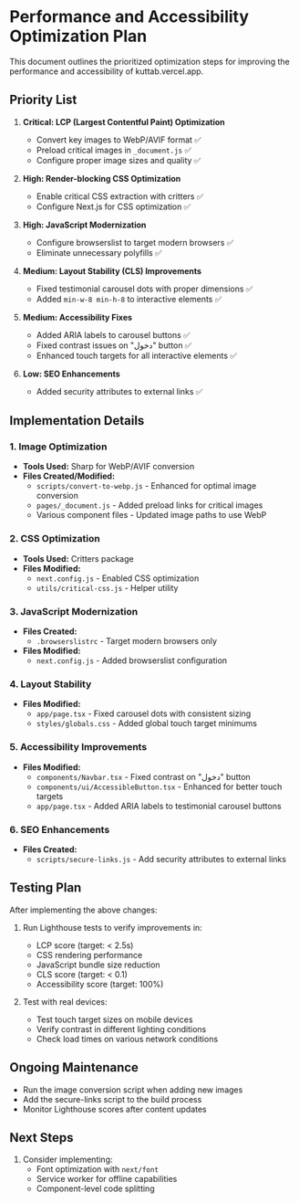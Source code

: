 # Performance and Accessibility Optimization Plan

This document outlines the prioritized optimization steps for improving the performance and accessibility of kuttab.vercel.app.

## Priority List

1. **Critical: LCP (Largest Contentful Paint) Optimization**
   - Convert key images to WebP/AVIF format ✅
   - Preload critical images in `_document.js` ✅
   - Configure proper image sizes and quality ✅

2. **High: Render-blocking CSS Optimization**
   - Enable critical CSS extraction with critters ✅
   - Configure Next.js for CSS optimization ✅

3. **High: JavaScript Modernization**
   - Configure browserslist to target modern browsers ✅
   - Eliminate unnecessary polyfills ✅

4. **Medium: Layout Stability (CLS) Improvements**
   - Fixed testimonial carousel dots with proper dimensions ✅
   - Added `min-w-8 min-h-8` to interactive elements ✅

5. **Medium: Accessibility Fixes**
   - Added ARIA labels to carousel buttons ✅
   - Fixed contrast issues on "دخول" button ✅
   - Enhanced touch targets for all interactive elements ✅

6. **Low: SEO Enhancements**
   - Added security attributes to external links ✅

## Implementation Details

### 1. Image Optimization

- **Tools Used:** Sharp for WebP/AVIF conversion
- **Files Created/Modified:**
  - `scripts/convert-to-webp.js` - Enhanced for optimal image conversion
  - `pages/_document.js` - Added preload links for critical images
  - Various component files - Updated image paths to use WebP

### 2. CSS Optimization

- **Tools Used:** Critters package
- **Files Modified:**
  - `next.config.js` - Enabled CSS optimization
  - `utils/critical-css.js` - Helper utility

### 3. JavaScript Modernization

- **Files Created:**
  - `.browserslistrc` - Target modern browsers only
- **Files Modified:**
  - `next.config.js` - Added browserslist configuration

### 4. Layout Stability

- **Files Modified:**
  - `app/page.tsx` - Fixed carousel dots with consistent sizing
  - `styles/globals.css` - Added global touch target minimums

### 5. Accessibility Improvements

- **Files Modified:**
  - `components/Navbar.tsx` - Fixed contrast on "دخول" button
  - `components/ui/AccessibleButton.tsx` - Enhanced for better touch targets
  - `app/page.tsx` - Added ARIA labels to testimonial carousel buttons

### 6. SEO Enhancements

- **Files Created:**
  - `scripts/secure-links.js` - Add security attributes to external links

## Testing Plan

After implementing the above changes:

1. Run Lighthouse tests to verify improvements in:
   - LCP score (target: < 2.5s)
   - CSS rendering performance
   - JavaScript bundle size reduction
   - CLS score (target: < 0.1)
   - Accessibility score (target: 100%)

2. Test with real devices:
   - Test touch target sizes on mobile devices
   - Verify contrast in different lighting conditions
   - Check load times on various network conditions

## Ongoing Maintenance

- Run the image conversion script when adding new images
- Add the secure-links script to the build process
- Monitor Lighthouse scores after content updates

## Next Steps

1. Consider implementing:
   - Font optimization with `next/font`
   - Service worker for offline capabilities
   - Component-level code splitting
